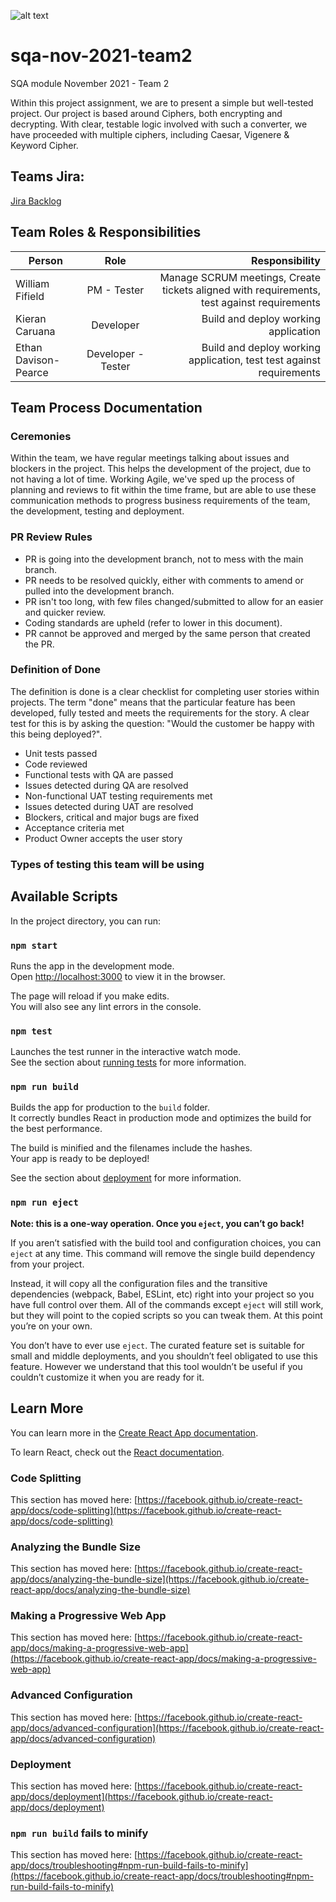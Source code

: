 ![alt text](https://cdn.glitch.com/9d50421d-0dee-4efc-8f0a-51d50515a54b%2Fteam2-logo.png?v=1561414377429)
# sqa-nov-2021-team2
SQA module November 2021 - Team 2

Within this project assignment, we are to present a simple but well-tested project.
Our project is based around Ciphers, both encrypting and decrypting. With clear, testable logic involved with such a converter, we have proceeded with multiple ciphers, including Caesar, Vigenere & Keyword Cipher. 

## Teams Jira:
[Jira Backlog](https://lgim-ada.atlassian.net/jira/software/projects/SA1/boards/1/roadmap "Jira Backlog")

## Team Roles & Responsibilities

| Person        | Role          | Responsibility            |
| ------------- |:-------------:| -------------:|
| William Fifield      | PM - Tester | Manage SCRUM meetings, Create tickets aligned with requirements, test against requirements |
| Kieran Caruana      | Developer      |   Build and deploy working application |
| Ethan Davison-Pearce | Developer - Tester      |    Build and deploy working application, test test against requirements |

## Team Process Documentation
### Ceremonies
Within the team, we have regular meetings talking about issues and blockers in the project. This helps the development of the project, due to not having a lot of time. Working Agile, we've sped up the process of planning and reviews to fit within the time frame, but are able to use these communication methods to progress business requirements of the team, the development, testing and deployment.

### PR Review Rules
- PR is going into the development branch, not to mess with the main branch.
- PR needs to be resolved quickly, either with comments to amend or pulled into the development branch.
- PR isn't too long, with few files changed/submitted to allow for an easier and quicker review.
- Coding standards are upheld (refer to lower in this document).
- PR cannot be approved and merged by the same person that created the PR. 

### Definition of Done
The definition is done is a clear checklist for completing user stories within projects. The term "done" means that the particular feature has been developed, fully tested and meets the requirements for the story. A clear test for this is by asking the question: "Would the customer be happy with this being deployed?".

- Unit tests passed
- Code reviewed
- Functional tests with QA are passed
- Issues detected during QA are resolved
- Non-functional UAT testing requirements met
- Issues detected during UAT are resolved
- Blockers, critical and major bugs are fixed
- Acceptance criteria met
- Product Owner accepts the user story

### Types of testing this team will be using


## Available Scripts

In the project directory, you can run:

### `npm start`

Runs the app in the development mode.\
Open [http://localhost:3000](http://localhost:3000) to view it in the browser.

The page will reload if you make edits.\
You will also see any lint errors in the console.

### `npm test`

Launches the test runner in the interactive watch mode.\
See the section about [running tests](https://facebook.github.io/create-react-app/docs/running-tests) for more information.

### `npm run build`

Builds the app for production to the `build` folder.\
It correctly bundles React in production mode and optimizes the build for the best performance.

The build is minified and the filenames include the hashes.\
Your app is ready to be deployed!

See the section about [deployment](https://facebook.github.io/create-react-app/docs/deployment) for more information.

### `npm run eject`

**Note: this is a one-way operation. Once you `eject`, you can’t go back!**

If you aren’t satisfied with the build tool and configuration choices, you can `eject` at any time. This command will remove the single build dependency from your project.

Instead, it will copy all the configuration files and the transitive dependencies (webpack, Babel, ESLint, etc) right into your project so you have full control over them. All of the commands except `eject` will still work, but they will point to the copied scripts so you can tweak them. At this point you’re on your own.

You don’t have to ever use `eject`. The curated feature set is suitable for small and middle deployments, and you shouldn’t feel obligated to use this feature. However we understand that this tool wouldn’t be useful if you couldn’t customize it when you are ready for it.

## Learn More

You can learn more in the [Create React App documentation](https://facebook.github.io/create-react-app/docs/getting-started).

To learn React, check out the [React documentation](https://reactjs.org/).

### Code Splitting

This section has moved here: [https://facebook.github.io/create-react-app/docs/code-splitting](https://facebook.github.io/create-react-app/docs/code-splitting)

### Analyzing the Bundle Size

This section has moved here: [https://facebook.github.io/create-react-app/docs/analyzing-the-bundle-size](https://facebook.github.io/create-react-app/docs/analyzing-the-bundle-size)

### Making a Progressive Web App

This section has moved here: [https://facebook.github.io/create-react-app/docs/making-a-progressive-web-app](https://facebook.github.io/create-react-app/docs/making-a-progressive-web-app)

### Advanced Configuration

This section has moved here: [https://facebook.github.io/create-react-app/docs/advanced-configuration](https://facebook.github.io/create-react-app/docs/advanced-configuration)

### Deployment

This section has moved here: [https://facebook.github.io/create-react-app/docs/deployment](https://facebook.github.io/create-react-app/docs/deployment)

### `npm run build` fails to minify

This section has moved here: [https://facebook.github.io/create-react-app/docs/troubleshooting#npm-run-build-fails-to-minify](https://facebook.github.io/create-react-app/docs/troubleshooting#npm-run-build-fails-to-minify)
